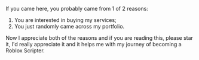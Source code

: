 If you came here, you probably came from 1 of 2 reasons:
1. You are interested in buying my services;
2. You just randomly came across my portfolio.

Now I appreciate both of the reasons and if you are reading this, please star it, I'd really appreciate it and it helps me with my journey of becoming a Roblox Scripter.
